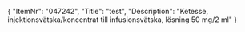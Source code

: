 {
  "ItemNr": "047242",
  "Title": "test",
  "Description": "Ketesse, injektionsvätska/koncentrat till infusionsvätska, lösning 50 mg/2 ml"
}